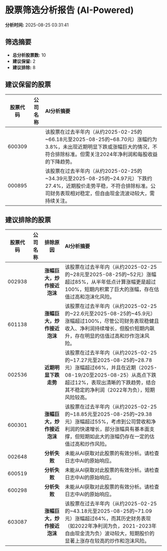 # 股票筛选分析报告 (AI-Powered)

**分析时间:** 2025-08-25 03:31:41

## 筛选摘要

- **总分析股票数:** 10
- **建议保留:** 2
- **建议排除:** 8

## 建议保留的股票

| 股票代码 | 公司名称 | AI分析摘要 |
|:---:|:---:|:---|
| 600309 |  | 该股票在过去半年内（从约2025-02-25的~66.18元至2025-08-25的~68.70元）涨幅约为3.8%，未出现近期明显下跌或涨幅巨大的情况，不符合排除标准。但需关注2024年净利润和每股收益的下降趋势。 |
| 000895 |  | 该股票在过去半年内（从约2025-02-25的~34.39元至2025-08-25的~24.97元）下跌约27.4%，近期股价走势平稳，不符合排除标准。公司财务表现相对稳定，但自由现金流波动较大，需持续关注。 |

## 建议排除的股票

| 股票代码 | 公司名称 | 排除原因 | AI分析摘要 |
|:---:|:---:|:---:|:---|
| 002938 |  | **涨幅巨大，炒作接近泡沫** | 该股票在过去半年内（从约2025-02-25的~28元至2025-08-25的~52元）涨幅超过85%，从半年低点计算涨幅更是超过100%，短期内积累了巨大的涨幅，存在估值过高和泡沫化风险。 |
| 601138 |  | **涨幅巨大，炒作接近泡沫** | 该股票在过去半年内（从约2025-02-25的~22.6元至2025-08-25的~45.9元）涨幅超过100%，尽管公司财务表现稳健且收入、净利润持续增长，但股价短期内飙升，存在明显的估值过高和炒作泡沫风险。 |
| 002536 |  | **近期明显下跌走势** | 该股票在过去半年内（从约2025-02-25的~17.27元至2025-08-25的~28.78元）涨幅超过66%，并且在近期（2025-08-19/20至2025-08-25）从高点下跌超过12%，表现出清晰的下跌趋势，结合其不稳定的净利润（2022年为负），短期风险较高。 |
| 600301 |  | **涨幅巨大，炒作接近泡沫** | 该股票在过去半年内（从约2025-02-25的~18.85元至2025-08-25的~29.38元）涨幅超过55%，考虑到公司营收和净利润的快速增长，部分涨幅具有基本面支撑，但短期如此大的涨幅仍存在一定的估值过高和炒作风险。 |
| 002648 |  | **分析失败** | 未能从AI获取对此股票的有效分析。请检查日志中AI的原始响应。 |
| 600519 |  | **分析失败** | 未能从AI获取对此股票的有效分析。请检查日志中AI的原始响应。 |
| 600298 |  | **分析失败** | 未能从AI获取对此股票的有效分析。请检查日志中AI的原始响应。 |
| 603087 |  | **涨幅巨大，炒作接近泡沫** | 该股票在过去半年内（从约2025-02-25的~43.18元至2025-08-25的~71.09元）涨幅超过64%，而其历史财务表现（如2022年净利润为负，2021-2023年自由现金流为负）波动较大，短期股价的显著上涨存在较高的炒作和泡沫风险。 |
